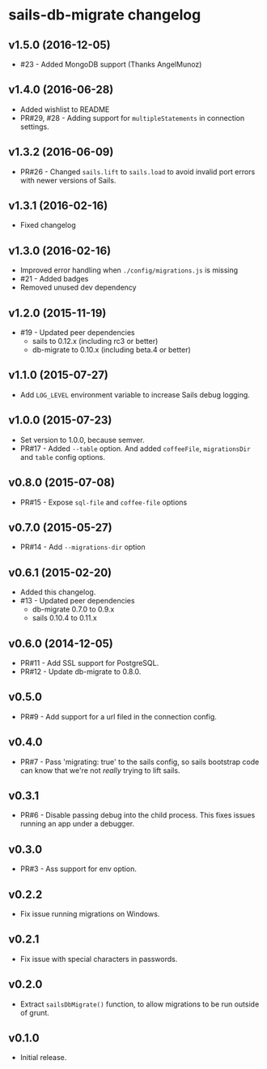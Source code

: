 # sails-db-migrate changelog

## v1.5.0 (2016-12-05)

 * #23 - Added MongoDB support (Thanks AngelMunoz)

## v1.4.0 (2016-06-28)

 * Added wishlist to README
 * PR#29, #28 - Adding support for `multipleStatements` in connection settings.

## v1.3.2 (2016-06-09)

 * PR#26 - Changed `sails.lift` to `sails.load` to avoid invalid port errors
   with newer versions of Sails.

## v1.3.1 (2016-02-16)

 * Fixed changelog

## v1.3.0 (2016-02-16)

 * Improved error handling when `./config/migrations.js` is missing
 * #21 - Added badges
 * Removed unused dev dependency

## v1.2.0 (2015-11-19)

 * #19 - Updated peer dependencies
   * sails to 0.12.x (including rc3 or better)
   * db-migrate to 0.10.x (including beta.4 or better)

## v1.1.0 (2015-07-27)

 * Add `LOG_LEVEL` environment variable to increase Sails debug logging.

## v1.0.0 (2015-07-23)

 * Set version to 1.0.0, because semver.
 * PR#17 - Added `--table` option. And added `coffeeFile`, `migrationsDir` and
   `table` config options.

## v0.8.0 (2015-07-08)

 * PR#15 - Expose `sql-file` and `coffee-file` options

## v0.7.0 (2015-05-27)

 * PR#14 - Add `--migrations-dir` option

## v0.6.1 (2015-02-20)

 * Added this changelog.
 * #13 - Updated peer dependencies
   * db-migrate 0.7.0 to 0.9.x
   * sails 0.10.4 to 0.11.x

## v0.6.0 (2014-12-05)

 * PR#11 - Add SSL support for PostgreSQL.
 * PR#12 - Update db-migrate to 0.8.0.

## v0.5.0

 * PR#9 - Add support for a url filed in the connection config.

## v0.4.0

 * PR#7 - Pass 'migrating: true' to the sails config, so sails bootstrap code
   can know that we're not _really_ trying to lift sails.

## v0.3.1

 * PR#6 - Disable passing debug into the child process. This fixes
   issues running an app under a debugger.

## v0.3.0

 * PR#3 - Ass support for env option.

## v0.2.2

 * Fix issue running migrations on Windows.

## v0.2.1

 * Fix issue with special characters in passwords.

## v0.2.0

 * Extract `sailsDbMigrate()` function, to allow migrations to be run
   outside of grunt.

## v0.1.0

 * Initial release.
